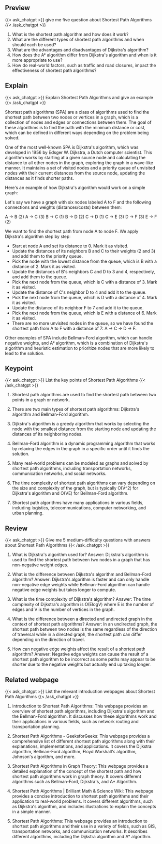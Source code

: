 ## Preview
{{< ask_chatgpt >}}
give me five question about Shortest Path Algorithms
{{< /ask_chatgpt >}}



1. What is the shortest path algorithm and how does it work?
2. What are the different types of shortest path algorithms and when should each be used?
3. What are the advantages and disadvantages of Dijkstra's algorithm?
4. How does the A* algorithm differ from Dijkstra's algorithm and when is it more appropriate to use?
5. How do real-world factors, such as traffic and road closures, impact the effectiveness of shortest path algorithms?   

## Explain
{{< ask_chatgpt >}}
Explain Shortest Path Algorithms and give an example
{{< /ask_chatgpt >}}



Shortest path algorithms (SPA) are a class of algorithms used to find the shortest path between two nodes or vertices in a graph, which is a collection of nodes and edges or connections between them. The goal of these algorithms is to find the path with the minimum distance or cost, which can be defined in different ways depending on the problem being solved.

One of the most well-known SPA is Dijkstra's algorithm, which was developed in 1956 by Edsger W. Dijkstra, a Dutch computer scientist. This algorithm works by starting at a given source node and calculating the distance to all other nodes in the graph, exploring the graph in a wave-like manner. It maintains a set of visited nodes and a priority queue of unvisited nodes with their current distances from the source node, updating the distances as it finds shorter paths.

Here's an example of how Dijkstra's algorithm would work on a simple graph:

Let's say we have a graph with six nodes labeled A to F and the following connections and weights (distances/costs) between them:

A -> B (2)
A -> C (3)
B -> C (1)
B -> D (2)
C -> D (1)
C -> E (3)
D -> F (3)
E -> F (2)

We want to find the shortest path from node A to node F. We apply Dijkstra's algorithm step by step:

- Start at node A and set its distance to 0. Mark it as visited.
- Update the distances of its neighbors B and C to their weights (2 and 3) and add them to the priority queue.
- Pick the node with the lowest distance from the queue, which is B with a distance of 2. Mark it as visited.
- Update the distances of B's neighbors C and D to 3 and 4, respectively, and add them to the queue.
- Pick the next node from the queue, which is C with a distance of 3. Mark it as visited.
- Update the distance of C's neighbor D to 4 and add it to the queue.
- Pick the next node from the queue, which is D with a distance of 4. Mark it as visited.
- Update the distance of its neighbor F to 7 and add it to the queue.
- Pick the next node from the queue, which is E with a distance of 6. Mark it as visited.
- There are no more unvisited nodes in the queue, so we have found the shortest path from A to F with a distance of 7: A -> C -> D -> F.

Other examples of SPA include Bellman-Ford algorithm, which can handle negative weights, and A* algorithm, which is a combination of Dijkstra's algorithm and heuristic estimation to prioritize nodes that are more likely to lead to the solution.   

## Keypoint
{{< ask_chatgpt >}}
List the key points of Shortest Path Algorithms
{{< /ask_chatgpt >}}



1. Shortest path algorithms are used to find the shortest path between two points in a graph or network.

2. There are two main types of shortest path algorithms: Dijkstra's algorithm and Bellman-Ford algorithm.

3. Dijkstra's algorithm is a greedy algorithm that works by selecting the node with the smallest distance from the starting node and updating the distances of its neighboring nodes.

4. Bellman-Ford algorithm is a dynamic programming algorithm that works by relaxing the edges in the graph in a specific order until it finds the solution.

5. Many real-world problems can be modeled as graphs and solved by shortest path algorithms, including transportation networks, communication networks, and social networks.

6. The time complexity of shortest path algorithms can vary depending on the size and complexity of the graph, but is typically O(V^2) for Dijkstra's algorithm and O(VE) for Bellman-Ford algorithm.

7. Shortest path algorithms have many applications in various fields, including logistics, telecommunications, computer networking, and urban planning.   

## Review
{{< ask_chatgpt >}}
Give me 5 medium-difficulty questions with answers about Shortest Path Algorithms
{{< /ask_chatgpt >}}



1. What is Dijkstra's algorithm used for? 
Answer: Dijkstra's algorithm is used to find the shortest path between two nodes in a graph that has non-negative weight edges.

2. What is the difference between Dijkstra's algorithm and Bellman-Ford algorithm? 
Answer: Dijkstra's algorithm is faster and can only handle non-negative edge weights while Bellman-Ford algorithm can handle negative edge weights but takes longer to compute.

3. What is the time complexity of Dijkstra's algorithm? 
Answer: The time complexity of Dijkstra's algorithm is O(ElogV) where E is the number of edges and V is the number of vertices in the graph.

4. What is the difference between a directed and undirected graph in the context of shortest path algorithms? 
Answer: In an undirected graph, the shortest path between two nodes is the same regardless of the direction of traversal while in a directed graph, the shortest path can differ depending on the direction of travel.

5. How can negative edge weights affect the result of a shortest path algorithm? 
Answer: Negative edge weights can cause the result of a shortest path algorithm to be incorrect as some paths may appear to be shorter due to the negative weights but actually end up taking longer.   

## Related webpage
{{< ask_chatgpt >}}
List the relevant introduction webpages about Shortest Path Algorithms
{{< /ask_chatgpt >}}



1. Introduction to Shortest Path Algorithms: This webpage provides an overview of shortest path algorithms, including Dijkstra's algorithm and the Bellman-Ford algorithm. It discusses how these algorithms work and their applications in various fields, such as network routing and transportation planning.

2. Shortest Path Algorithms - GeeksforGeeks: This webpage provides a comprehensive list of different shortest path algorithms along with their explanations, implementations, and applications. It covers the Dijkstra algorithm, Bellman-Ford algorithm, Floyd Warshall's algorithm, Johnson's algorithm, and more.

3. Shortest Path Algorithms in Graph Theory: This webpage provides a detailed explanation of the concept of the shortest path and how shortest path algorithms work in graph theory. It covers different algorithms such as Bellman-Ford, Dijkstra's, and A* Algorithm.

4. Shortest Path Algorithms | Brilliant Math & Science Wiki: This webpage provides a concise introduction to shortest path algorithms and their application to real-world problems. It covers different algorithms, such as Dijkstra's algorithm, and includes illustrations to explain the concepts in a simple manner. 

5. Shortest Path Algorithms: This webpage provides an introduction to shortest path algorithms and their use in a variety of fields, such as GIS, transportation networks, and communication networks. It describes different algorithms, including the Dijkstra algorithm and A* algorithm.   

